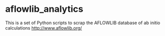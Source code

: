 # aflowlib_analytics
This is a set of Python scripts to scrap the AFLOWLIB database of ab initio calculations
http://www.aflowlib.org/

